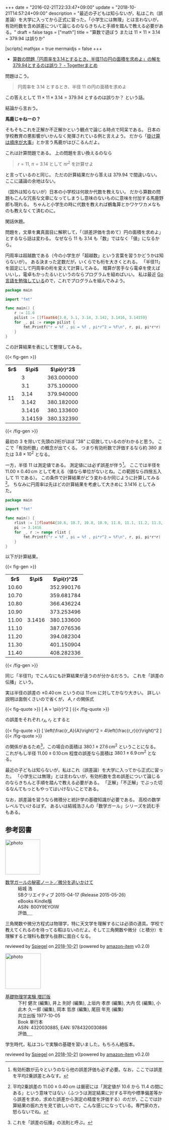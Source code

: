 +++
date = "2016-02-21T22:33:47+09:00"
update = "2018-10-21T14:57:24+09:00"
description = "最近の子どもは知らないが，私はこれ（誤差論）を大学に入ってから正式に習った。「小学生には無理」とは言わないが，有効桁数を含め誤差について論じるのならきちんと手順を踏んで教える必要がある。"
draft = false
tags = ["math"]
title = "算数で遊ぼう または 11 × 11 × 3.14 = 379.94 は誤りか"

[scripts]
  mathjax = true
  mermaidjs = false
+++

- [算数の問題「円周率を3.14とするとき、半径11の円の面積を求めよ」の解を379.94とするのは誤り？ - Togetterまとめ](http://togetter.com/li/940931)

問題はこう。

> 円周率を 3.14 とするとき、半径 11 の円の面積を求めよ

この答えとして $11 \times 11 \times 3.14 = 379.94$ とするのは誤りか？ という話。

結論から言おう。

**馬鹿じゃねーの？**

そもそもこれを正解か不正解かという観点で論じる時点で阿呆である。
日本の学校教育の悪影響がいかんなく発揮されている例と言えよう。
だから「[掛け算は順序が大事](https://baldanders.info/blog/000744/)」とか言う馬鹿がはびこるんだよ。

これは計算問題である。
上の問題を言い換えるのなら

> $r = 11$, $\pi = 3.14$ として $\pi{r}^2$ を計算せよ

と言っているのと同じ。
ただの計算結果だから答えは 379.94 で間違いない。
ここに議論の余地はない。

（国外は知らないが）日本の小学校は何故か代数を教えない。
だから算数の問題もこんな冗長な文章になってしまうし意味のないものに意味を付加する馬鹿野郎も現れる。
ちゃんと小学生の時に代数を教えれば鶴亀算とかワケワカメなものも教えなくて済むのに。

閑話休題。

問題を，文章を糞真面目に解釈して，「（誤差評価を含めて）円の面積を求めよ」とするなら話は変わる。
なぜなら 11 も 3.14 も「数」ではなく「値」になるから。

円周率は超越数である（今の小学生が「超越数」という言葉を習うかどうかは知らないが）。
ある決まった定数だが，いくらでも桁を大きくとれる。
「半径11」を固定にして円周率の桁を変えて計算してみる。
暗算が苦手なら電卓を使えばいいし，電卓もかったるいというのならプログラムを組めばいい。
私は最近 [Go 言語を勉強している](/golang)ので，これでプログラムを組んでみよう。

```go
package main

import "fmt"

func main() {
    r := 11.0
    pilist := []float64{3.0, 3.1, 3.14, 3.142, 3.1416, 3.14159}
    for _, pi := range pilist {
        fmt.Printf("r = %f , pi = %f , pi*r^2 = %f\n", r, pi, pi*r*r)
    }
}
```

この計算結果を表にして整理してみる。

{{< fig-gen >}}
<table>
  <tr>
    <th>$r$</th>
    <th>$\pi$</th>
    <th>$\pi{r}^2$</th>
  </tr>
  <tr>
    <td rowspan="6">11</td>
    <td>3<br></td>
    <td>363.000000</td>
  </tr>
  <tr>
    <td>3.1</td>
    <td>375.100000</td>
  </tr>
  <tr>
    <td>3.14</td>
    <td>379.940000</td>
  </tr>
  <tr>
    <td>3.142</td>
    <td>380.182000</td>
  </tr>
  <tr>
    <td>3.1416</td>
    <td>380.133600</td>
  </tr>
  <tr>
    <td>3.14159</td>
    <td>380.132390</td>
  </tr>
</table>
{{< /fig-gen >}}

最初の 3 を除いて先頭の2桁がほぼ "38” に収斂しているのがわかると思う。
ここで「有効桁数」の概念が出てくる。
つまり有効桁数で評価するなら約 380 または $3.8 \times 10^2$ となる。

一方，半径 11 は測定値である。
測定値には必ず誤差が伴う[^0]。
ここでは半径を $11.00\pm0.40\,\mathrm{cm}$ として考える（値なら単位がないとね。この範囲なら四捨五入して 11 である）。
この条件で計算結果がどう変わるか同じように計算してみる[^1]。
ちなみに円周率は先ほどの計算結果を考慮して大きめに 3.1416 としてみた。

[^0]: 有効桁数が云々というのなら他の誤差評価も必ず必要。なお，ここでは誤差を平均2乗誤差とみなす。
[^1]: 平均2乗誤差の $11.00\pm0.40\,\mathrm{cm}$ は厳密には「測定値が 10.6 から 11.4 の間にある」という意味ではない（ふつうは測定結果に対する平均や標準偏差等から誤差を求め，求めた誤差から測定の精度を評価する）のだが，ここでは計算結果の振れ方を見て欲しいので，こんな感じになっている。専門家の方，怒らないでね。

```go
package main

import "fmt"

func main() {
    rlist := []float64{10.6, 10.7, 10.8, 10.9, 11.0, 11.1, 11.2, 11.3, 11.4}
    pi := 3.1416
    for _, r := range rlist {
        fmt.Printf("r = %f , pi = %f , pi*r^2 = %f\n", r, pi, pi*r*r)
    }
}
```

以下が計算結果。

{{< fig-gen >}}
<table>
  <tr>
    <th>$r$</th>
    <th>$\pi$</th>
    <th>$\pi{r}^2$</th>
  </tr>
  <tr>
    <td>10.60<br></td>
    <td rowspan="9">3.1416</td>
    <td>352.990176</td>
  </tr>
  <tr>
    <td>10.70</td>
    <td>359.681784</td>
  </tr>
  <tr>
    <td>10.80</td>
    <td>366.436224</td>
  </tr>
  <tr>
    <td>10.90</td>
    <td>373.253496</td>
  </tr>
  <tr>
    <td>11.00</td>
    <td>380.133600</td>
  </tr>
  <tr>
    <td>11.10</td>
    <td>387.076536</td>
  </tr>
  <tr>
    <td>11.20</td>
    <td>394.082304</td>
  </tr>
  <tr>
    <td>11.30</td>
    <td>401.150904</td>
  </tr>
  <tr>
    <td>11.40</td>
    <td>408.282336</td>
  </tr>
</table>
{{< /fig-gen >}}

同じ「半径11」でこんなにも計算結果が違うのが分かるだろう。
これを「誤差の伝播」という。

実は半径の誤差の $\pm0.40\,\mathrm{cm}$ というのは $11\,\mathrm{cm}$ に対してかなり大きい。
詳しい説明は面倒くさいので省くが， $A$, $r$ の関係式

{{< fig-quote >}}
\[
    A = \pi{r}^2
\]
{{< /fig-quote >}}

の誤差をそれぞれ $r_A$, $r_r$ とすると

{{< fig-quote >}}
\[
    \left(\frac{r_A}{A}\right)^2 = 4\left(\frac{r_r}{r}\right)^2
\]
{{< /fig-quote >}}

の関係があるため[^b]，この場合の面積は $380.1\pm27.6\,\mathrm{cm}^2$ ということになる。
これがもし半径  $11.00\pm0.10\,\mathrm{cm}$ 程度の誤差なら面積は $380.1\pm6.9\,\mathrm{cm}^2$ となる。

[^b]: これを「誤差の伝播」の法則と呼ぶ。

最近の子どもは知らないが，私はこれ（誤差論）を大学に入ってから正式に習った。
「小学生には無理」とは言わないが，有効桁数を含め誤差について論じるのならきちんと手順を踏んで教える必要がある。
「正解」「不正解」でぶった切るなんてもっともやってはいけないことである。

なお，誤差論を習うなら微積分と統計学の基礎知識が必要である。
高校の数学レベルでいけるはず。
あるいは結城浩さんの「数学ガール」シリーズを読む手もある。

## 参考図書

<div class="hreview">
  <div class="photo"><a class="item url" href="https://www.amazon.co.jp/%E6%95%B0%E5%AD%A6%E3%82%AC%E3%83%BC%E3%83%AB%E3%81%AE%E7%A7%98%E5%AF%86%E3%83%8E%E3%83%BC%E3%83%88%EF%BC%8F%E5%BE%AE%E5%88%86%E3%82%92%E8%BF%BD%E3%81%84%E3%81%8B%E3%81%91%E3%81%A6-%E7%B5%90%E5%9F%8E-%E6%B5%A9-ebook/dp/B00Y9EYOIW?SubscriptionId=AKIAJYVUJ3DMTLAECTHA&tag=baldandersinf-22&linkCode=xm2&camp=2025&creative=165953&creativeASIN=B00Y9EYOIW"><img src="https://images-fe.ssl-images-amazon.com/images/I/41pgiwRb0zL._SL160_.jpg" width="111" alt="photo"></a></div>
  <dl class="fn">
    <dt><a href="https://www.amazon.co.jp/%E6%95%B0%E5%AD%A6%E3%82%AC%E3%83%BC%E3%83%AB%E3%81%AE%E7%A7%98%E5%AF%86%E3%83%8E%E3%83%BC%E3%83%88%EF%BC%8F%E5%BE%AE%E5%88%86%E3%82%92%E8%BF%BD%E3%81%84%E3%81%8B%E3%81%91%E3%81%A6-%E7%B5%90%E5%9F%8E-%E6%B5%A9-ebook/dp/B00Y9EYOIW?SubscriptionId=AKIAJYVUJ3DMTLAECTHA&tag=baldandersinf-22&linkCode=xm2&camp=2025&creative=165953&creativeASIN=B00Y9EYOIW">数学ガールの秘密ノート／微分を追いかけて</a></dt>
	<dd>結城 浩</dd>
    <dd>SBクリエイティブ 2015-04-17 (Release 2015-05-26)</dd>
    <dd>eBooks Kindle版</dd>
    <dd>ASIN: B00Y9EYOIW</dd>
    <dd>評価<abbr class="rating fa-sm" title="5">&nbsp;<i class="fas fa-star"></i>&nbsp;<i class="fas fa-star"></i>&nbsp;<i class="fas fa-star"></i>&nbsp;<i class="fas fa-star"></i>&nbsp;<i class="fas fa-star"></i></abbr></dd>
  </dl>
  <p class="description">三角関数や微分方程式は物理学，特に天文学を理解するには必須の道具。学校で教えてくれるのを待ってる暇はないのだよ。そして三角関数や微分（と積分）を理解すると理科も数学も抜群に面白くなる。</p>
  <p class="powered-by" >reviewed by <a href='#maker' class='reviewer'>Spiegel</a> on <abbr class="dtreviewed" title="2018-10-21">2018-10-21</abbr> (powered by <a href="https://github.com/spiegel-im-spiegel/amazon-item" >amazon-item</a> v0.2.0)</p>
</div>

<div class="hreview">
  <div class="photo"><a class="item url" href="https://www.amazon.co.jp/%E5%9F%BA%E7%A4%8E%E7%89%A9%E7%90%86%E5%AD%A6%E5%AE%9F%E9%A8%93-%E5%A2%97%E8%A8%82%E7%89%88-%E4%B8%8B%E6%9D%91-%E5%81%A5%E6%AC%A1/dp/4320030885?SubscriptionId=AKIAJYVUJ3DMTLAECTHA&tag=baldandersinf-22&linkCode=xm2&camp=2025&creative=165953&creativeASIN=4320030885"><img src="https://images-fe.ssl-images-amazon.com/images/I/41n4-gFkFPL._SL160_.jpg" width="113" alt="photo"></a></div>
  <dl class="fn">
    <dt><a href="https://www.amazon.co.jp/%E5%9F%BA%E7%A4%8E%E7%89%A9%E7%90%86%E5%AD%A6%E5%AE%9F%E9%A8%93-%E5%A2%97%E8%A8%82%E7%89%88-%E4%B8%8B%E6%9D%91-%E5%81%A5%E6%AC%A1/dp/4320030885?SubscriptionId=AKIAJYVUJ3DMTLAECTHA&tag=baldandersinf-22&linkCode=xm2&camp=2025&creative=165953&creativeASIN=4320030885">基礎物理学実験 増訂版</a></dt>
	<dd>下村 健次 (編集), 井上 則好 (編集), 上垣内 孝彦 (編集), 大内 侃 (編集), 小此木 久一郎 (編集), 岡本 哲彦 (編集), 尾田 年充 (編集)</dd>
    <dd>共立出版 1977-10-05</dd>
    <dd>Book 単行本</dd>
    <dd>ASIN: 4320030885, EAN: 9784320030886</dd>
    <dd>評価<abbr class="rating fa-sm" title="5">&nbsp;<i class="fas fa-star"></i>&nbsp;<i class="fas fa-star"></i>&nbsp;<i class="fas fa-star"></i>&nbsp;<i class="fas fa-star"></i>&nbsp;<i class="fas fa-star"></i></abbr></dd>
  </dl>
  <p class="description">学生時代，私はコレで実験の基礎を習いました。もちろん絶版本。</p>
  <p class="powered-by" >reviewed by <a href='#maker' class='reviewer'>Spiegel</a> on <abbr class="dtreviewed" title="2018-10-21">2018-10-21</abbr> (powered by <a href="https://github.com/spiegel-im-spiegel/amazon-item" >amazon-item</a> v0.2.0)</p>
</div>
